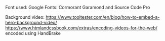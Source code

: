Font used: Google Fonts: Cormorant Garamond and Source Code Pro



Background video: https://www.tooltester.com/en/blog/how-to-embed-a-hero-background-video/
https://www.htmlandcssbook.com/extras/encoding-videos-for-the-web/
encoded using HandBrake
